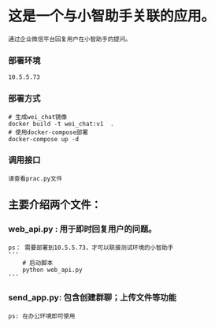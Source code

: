 # 这是一个与小智助手关联的应用。
    通过企业微信平台回复用户在小智助手的提问。

### 部署环境
    10.5.5.73
### 部署方式
    # 生成wei_chat镜像
    docker build -t wei_chat:v1  .
    # 使用docker-compose部署
    docker-compose up -d
### 调用接口
    请查看prac.py文件

## 主要介绍两个文件：
### web_api.py : 用于即时回复用户的问题。
    ps： 需要部署到10.5.5.73，才可以联接测试环境的小智助手
    '''
        # 启动脚本 
        python web_api.py
    '''

### send_app.py: 包含创建群聊；上传文件等功能
    ps: 在办公环境即可使用
    